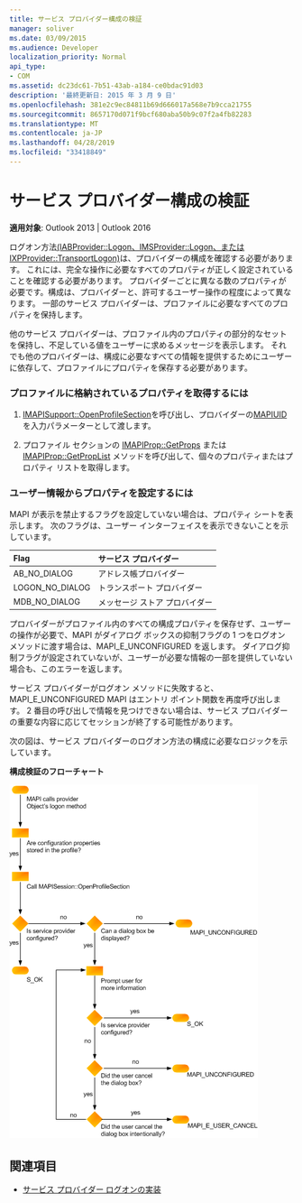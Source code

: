 ```yaml
---
title: サービス プロバイダー構成の検証
manager: soliver
ms.date: 03/09/2015
ms.audience: Developer
localization_priority: Normal
api_type:
- COM
ms.assetid: dc23dc61-7b51-43ab-a184-ce0bdac91d03
description: '最終更新日: 2015 年 3 月 9 日'
ms.openlocfilehash: 381e2c9ec84811b69d666017a568e7b9cca21755
ms.sourcegitcommit: 8657170d071f9bcf680aba50b9c07f2a4fb82283
ms.translationtype: MT
ms.contentlocale: ja-JP
ms.lasthandoff: 04/28/2019
ms.locfileid: "33418849"
---
```

# <a name="verifying-service-provider-configuration"></a>サービス プロバイダー構成の検証
  
**適用対象**: Outlook 2013 | Outlook 2016 
  
ログオン方法[(IABProvider::Logon、IMSProvider::Logon、](iabprovider-logon.md)[または IXPProvider::TransportLogon)](ixpprovider-transportlogon.md)は、プロバイダーの構成を確認する必要があります。 [](imsprovider-logon.md) これには、完全な操作に必要なすべてのプロパティが正しく設定されていることを確認する必要があります。 プロバイダーごとに異なる数のプロパティが必要です。構成は、プロバイダーと、許可するユーザー操作の程度によって異なります。 一部のサービス プロバイダーは、プロファイルに必要なすべてのプロパティを保持します。 

他のサービス プロバイダーは、プロファイル内のプロパティの部分的なセットを保持し、不足している値をユーザーに求めるメッセージを表示します。 それでも他のプロバイダーは、構成に必要なすべての情報を提供するためにユーザーに依存して、プロファイルにプロパティを保存する必要があります。
  
### <a name="to-retrieve-properties-stored-in-the-profile"></a>プロファイルに格納されているプロパティを取得するには
  
1. [IMAPISupport::OpenProfileSection](imapisupport-openprofilesection.md)を呼び出し、プロバイダーの[MAPIUID](mapiuid.md)を入力パラメーターとして渡します。 
    
2. プロファイル セクションの [IMAPIProp::GetProps](imapiprop-getprops.md) または [IMAPIProp::GetPropList](imapiprop-getproplist.md) メソッドを呼び出して、個々のプロパティまたはプロパティ リストを取得します。 
    
### <a name="to-set-properties-from-user-information"></a>ユーザー情報からプロパティを設定するには
  
MAPI が表示を禁止するフラグを設定していない場合は、プロパティ シートを表示します。 次のフラグは、ユーザー インターフェイスを表示できないことを示しています。
  
|**Flag**|**サービス プロバイダー**|
|:-----|:-----|
|AB_NO_DIALOG  <br/> |アドレス帳プロバイダー  <br/> |
|LOGON_NO_DIALOG  <br/> |トランスポート プロバイダー  <br/> |
|MDB_NO_DIALOG  <br/> |メッセージ ストア プロバイダー  <br/> |
   
プロバイダーがプロファイル内のすべての構成プロパティを保存せず、ユーザーの操作が必要で、MAPI がダイアログ ボックスの抑制フラグの 1 つをログオン メソッドに渡す場合は、MAPI_E_UNCONFIGURED を返します。 ダイアログ抑制フラグが設定されていないが、ユーザーが必要な情報の一部を提供していない場合も、このエラーを返します。
  
サービス プロバイダーがログオン メソッドに失敗すると、MAPI_E_UNCONFIGURED MAPI はエントリ ポイント関数を再度呼び出します。 2 番目の呼び出しで情報を見つけできない場合は、サービス プロバイダーの重要な内容に応じてセッションが終了する可能性があります。 
  
次の図は、サービス プロバイダーのログオン方法の構成に必要なロジックを示しています。 
  
**構成検証のフローチャート**
  
![構成検証フローチャート](media/amapi_62.gif "構成検証フローチャート")
  
## <a name="see-also"></a>関連項目

- [サービス プロバイダー ログオンの実装](implementing-service-provider-logon.md)

